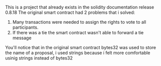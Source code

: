 This is a project that already exists in the solidity documentation release 0.8.18
The original smart contract had 2 problems that i solved:
1. Many transactions were needed to assign the rights to vote to all participants.
2. If there was a tie the smart contract wasn't able to forward a tie message

You'll notice that in the original smart contract bytes32 was used to store the name of a proposal,
i used strings because i felt more comfortable usinig strings instead of bytes32
